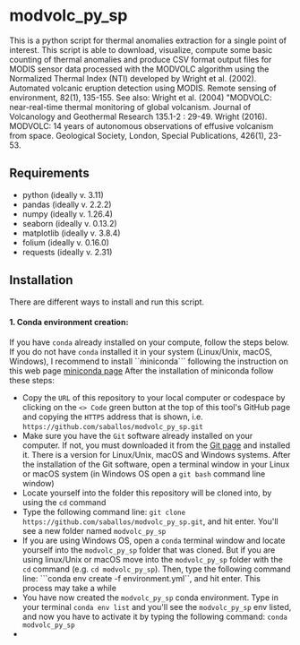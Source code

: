 # modvolc_py_sp
This is a python script for thermal anomalies extraction for a single point of interest.
This script is able to download, visualize, compute some basic counting of thermal anomalies and produce CSV format output files for MODIS sensor data processed with the MODVOLC algorithm using the Normalized Thermal Index (NTI) developed by Wright et al. (2002). Automated volcanic eruption detection using MODIS. Remote sensing of environment, 82(1), 135-155. 
See also: Wright et al. (2004) "MODVOLC: near-real-time thermal monitoring of global volcanism. Journal of Volcanology and Geothermal Research 135.1-2 : 29-49.
Wright (2016). MODVOLC: 14 years of autonomous observations of effusive volcanism from space. Geological Society, London, Special Publications, 426(1), 23-53.
## Requirements
* python (ideally v. 3.11)
* pandas (ideally v. 2.2.2)
* numpy (ideally v. 1.26.4)
* seaborn (ideally v. 0.13.2)
* matplotlib (ideally v. 3.8.4)
* folium (ideally v. 0.16.0)
* requests (ideally v. 2.31)
## Installation
There are different ways to install and run this script.
#### 1. Conda environment creation:
If you have ```conda``` already installed on your compute, follow the steps below. If you do not have ```conda``` installed it in your system (Linux/Unix, macOS, Windows), I recommend to install ``m̀iniconda``` following the instruction on this web page [miniconda page](https://docs.anaconda.com/miniconda/) After the installation of miniconda follow these steps:

* Copy the ```URL``` of this repository to your local computer or codespace by clicking on the ```<> Code``` green button at the top of this tool's GitHub page and copying the ```HTTPS``` address that is shown, i.e. ```https://github.com/saballos/modvolc_py_sp.git```
* Make sure you have the ```Git``` software already installed on your computer. If not, you must downloaded it from the [Git page](https://git-scm.com/downloads) and installed it. There is a version for Linux/Unix, macOS and Windows systems. After the installation of the Git software, open a terminal window in your Linux or macOS system (in Windows OS open a ```git bash``` command line window)
* Locate yourself into the folder this repository will be cloned into, by using the ```cd``` command 
* Type the following command line: ```git clone https://github.com/saballos/modvolc_py_sp.git```, and hit enter. You'll see a new folder named ```modvolc_py_sp```
* If you are using Windows OS, open a ```conda``` terminal window and locate yourself into the ```modvolc_py_sp``` folder that was cloned. But if you are using linux/Unix or macOS move into the ```modvolc_py_sp``` folder with the ```cd``` command (e.g. ```cd modvolc_py_sp```). Then, type the following command line: ```conda env create -f environment.yml``, and hit enter. This process may take a while
* You have now created the ```modvolc_py_sp``` conda environment. Type in your terminal ```conda env list``` and you'll see the ```modvolc_py_sp``` env listed, and now you have to activate it by typing the following command: ```conda modvolc_py_sp```
* 
